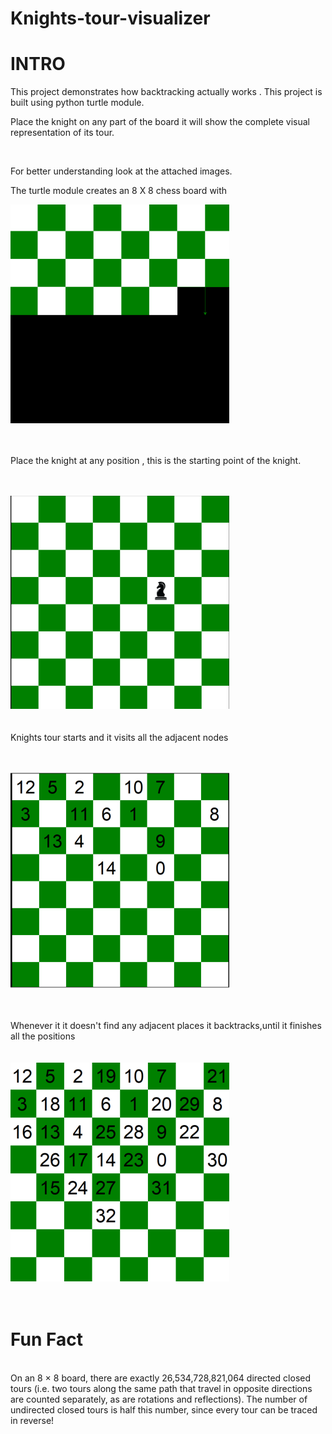 # Knights-tour-visualizer


# INTRO
This project demonstrates how backtracking actually works . This project is built using python turtle module.

Place the knight on any part of the board it will show the complete visual representation of its tour.

<br/>

For better understanding look at the attached images.

The turtle module creates an 8 X 8 chess board with

![](1.png)
<br/>
<br/>
<br/>

Place the knight at any position , this is the starting point of the knight.
<br/>
<br/>
<br/>

![](2.png)
<br/>
<br/>
<br/>
Knights tour starts and it visits all the adjacent nodes
<br/>
<br/>
<br/>


![](3.png)
<br/>
<br/>
<br/>



Whenever it it doesn't find any adjacent places it backtracks,until it finishes all the positions
<br/>
<br/>
<br/>
![](4.png)
<br/>
<br/>
<br/>

# Fun Fact
<br/>
On an 8 × 8 board, there are exactly 26,534,728,821,064 directed closed tours (i.e. two tours along the same path that travel in opposite directions are counted separately, as are rotations and reflections). The number of undirected closed tours is half this number, since every tour can be traced in reverse!










